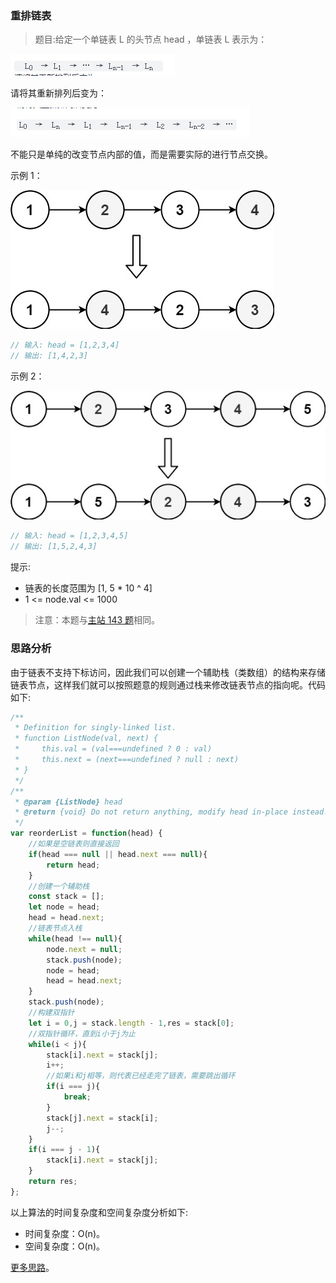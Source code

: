 ### 重排链表

> 题目:给定一个单链表 L 的头节点 head ，单链表 L 表示为：

![](../../images/2/reorderList-1.png)

请将其重新排列后变为：

![](../../images/2/reorderList-2.png)

不能只是单纯的改变节点内部的值，而是需要实际的进行节点交换。

示例 1：

![](../../images/2/reorderList-3.png)

```js
// 输入: head = [1,2,3,4]
// 输出: [1,4,2,3]
```

示例 2：

![](../../images/2/reorderList-4.png)

```js
// 输入: head = [1,2,3,4,5]
// 输出: [1,5,2,4,3]
```


提示:

* 链表的长度范围为 [1, 5 * 10 ^ 4]
* 1 <= node.val <= 1000

> 注意：本题与[主站 143 题](https://leetcode-cn.com/problems/reorder-list/)相同。

### 思路分析

由于链表不支持下标访问，因此我们可以创建一个辅助栈（类数组）的结构来存储链表节点，这样我们就可以按照题意的规则通过栈来修改链表节点的指向呢。代码如下:

```js
/**
 * Definition for singly-linked list.
 * function ListNode(val, next) {
 *     this.val = (val===undefined ? 0 : val)
 *     this.next = (next===undefined ? null : next)
 * }
 */
/**
 * @param {ListNode} head
 * @return {void} Do not return anything, modify head in-place instead.
 */
var reorderList = function(head) {
    //如果是空链表则直接返回
    if(head === null || head.next === null){
        return head;
    }
    //创建一个辅助栈
    const stack = [];
    let node = head;
    head = head.next;
    //链表节点入栈
    while(head !== null){
        node.next = null;
        stack.push(node);
        node = head;
        head = head.next;
    }
    stack.push(node);
    //构建双指针
    let i = 0,j = stack.length - 1,res = stack[0];
    //双指针循环，直到i小于j为止
    while(i < j){
        stack[i].next = stack[j];
        i++;
        //如果i和j相等，则代表已经走完了链表，需要跳出循环
        if(i === j){
            break;
        }
        stack[j].next = stack[i];
        j--;
    }
    if(i === j - 1){
        stack[i].next = stack[j];
    }
    return res;
};
```

以上算法的时间复杂度和空间复杂度分析如下:

* 时间复杂度：O(n)。
* 空间复杂度：O(n)。


[更多思路](https://leetcode-cn.com/problems/LGjMqU/solution/zhong-pai-lian-biao-by-leetcode-solution-wm25/)。
